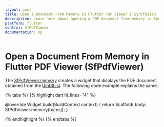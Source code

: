 ```yaml
---
layout: post
title: Open a Document From Memory in Flutter PDF Viewer | Syncfusion
description: Learn here about opening a PDF document from memory in Syncfusion® Flutter PDF Viewer widget (SfPdfViewer).
platform: flutter
control: SfPdfViewer
documentation: ug
---
```


# Open a Document From Memory in Flutter PDF Viewer (SfPdfViewer)

The [SfPdfViewer.memory](https://pub.dev/documentation/syncfusion_flutter_pdfviewer/latest/pdfviewer/SfPdfViewer/SfPdfViewer.memory.html) creates a widget that displays the PDF document obtained from the [Uint8List](https://api.flutter.dev/flutter/dart-typed_data/Uint8List-class.html). The following code example explains the same.

{% tabs %}
{% highlight dart hl_lines="4" %}

@override
Widget build(BuildContext context) {
  return Scaffold(
      body: SfPdfViewer.memory(bytes));
}

{% endhighlight %}
{% endtabs %}